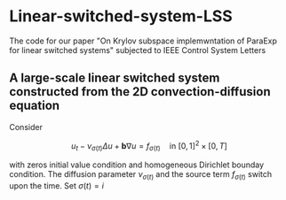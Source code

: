 # Linear-switched-system-LSS
The code for our paper "On Krylov subspace implemwntation of ParaExp for linear switched systems" subjected to IEEE Control System Letters
## A large-scale linear switched system constructed from the 2D convection-diffusion equation
Consider 

$$ u_t - \nu_{\sigma(t)}\Delta u + \boldsymbol{b} \nabla u=f_{\sigma(t)} \quad \text{in}\ [0,1]^2\times[0,T] $$

with zeros initial value condition and homogeneous Dirichlet bounday condition.
The diffusion parameter $\nu_{\sigma(t)}$ and the source term $f_{\sigma(t)}$ switch upon the time. Set $\sigma(t)=i$
